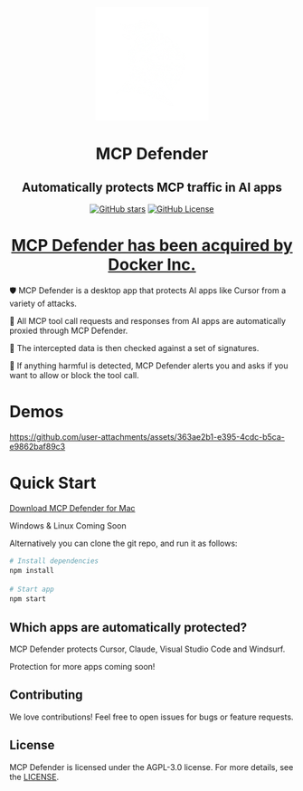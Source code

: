 <p align="center">
  <picture>
    <source media="(prefers-color-scheme: dark)" srcset="./src/assets/white_knight_icon.png">
    <source media="(prefers-color-scheme: light)" srcset="./src/assets/black_knight_icon.png">
    <img alt="Shows a black knight in light color mode and a white knight one in dark color mode." src="./src/assets/white_knight_icon.png" width="200" height="200">
  </picture>
</p>

<h1 align="center">MCP Defender</h1>
<h2 align="center">Automatically protects MCP traffic in AI apps</h2>

<p align="center">
  <a href="https://github.com/MCP-Defender/MCP-Defender"><img src="https://img.shields.io/github/stars/MCP-Defender/MCP-Defender?style=social" alt="GitHub stars"></a>
  <a href="LICENSE"><img src="https://img.shields.io/github/license/MCP-Defender/MCP-Defender" alt="GitHub License"></a>
</p>

<h1 align="center"><a href="https://www.docker.com/blog/docker-acquires-mcp-defender-ai-agent-security/">MCP Defender has been acquired by Docker Inc.</a></h1>

🛡️  MCP Defender is a desktop app that protects AI apps like Cursor from a variety of attacks.

🚦 All MCP tool call requests and responses from AI apps are automatically proxied through MCP Defender.

🔎  The intercepted data is then checked against a set of signatures.

🔐  If anything harmful is detected, MCP Defender alerts you and asks if you want to allow or block the tool call.

# Demos
https://github.com/user-attachments/assets/363ae2b1-e395-4cdc-b5ca-e9862baf89c3



# Quick Start

[Download MCP Defender for Mac](https://github.com/MCP-Defender/MCP-Defender/releases/latest)

Windows & Linux Coming Soon

Alternatively you can clone the git repo, and run it as follows:

```bash
# Install dependencies
npm install

# Start app
npm start
```

## Which apps are automatically protected?

MCP Defender protects Cursor, Claude, Visual Studio Code and Windsurf.

Protection for more apps coming soon!

## Contributing

We love contributions! Feel free to open issues for bugs or feature requests.

## License

MCP Defender is licensed under the AGPL-3.0 license. For more details, see the [LICENSE](LICENSE).
